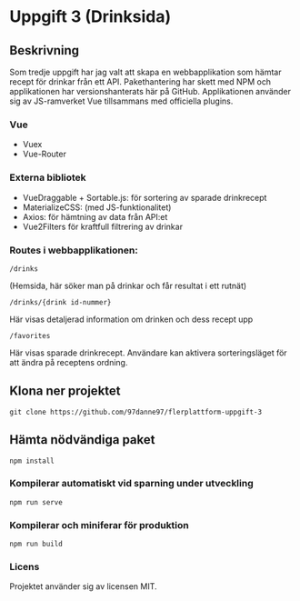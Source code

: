 # Uppgift 3 (Drinksida)

## Beskrivning
Som tredje uppgift har jag valt att skapa en webbapplikation som hämtar recept för drinkar från ett API. Pakethantering har skett med NPM och applikationen har versionshanterats här på GitHub. Applikationen använder sig av JS-ramverket Vue tillsammans med officiella plugins.

### Vue
* Vuex
* Vue-Router

### Externa bibliotek
* VueDraggable + Sortable.js: för sortering av sparade drinkrecept
* MaterializeCSS: (med JS-funktionalitet)
* Axios: för hämtning av data från API:et
* Vue2Filters för kraftfull filtrering av drinkar

### Routes i webbapplikationen:

```
/drinks
```
(Hemsida, här söker man på drinkar och får resultat i ett rutnät)

```
/drinks/{drink id-nummer}
```
Här visas detaljerad information om drinken och dess recept upp

```
/favorites
```
Här visas sparade drinkrecept. Användare kan aktivera sorteringsläget för att ändra på receptens ordning.

## Klona ner projektet
```
git clone https://github.com/97danne97/flerplattform-uppgift-3
```

## Hämta nödvändiga paket
```
npm install
```

### Kompilerar automatiskt vid sparning under utveckling
```
npm run serve
```

### Kompilerar och miniferar för produktion
```
npm run build
```

### Licens
Projektet använder sig av licensen MIT.
